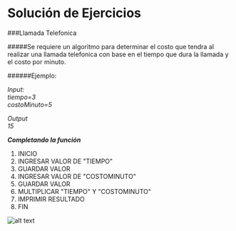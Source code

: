 Solución de Ejercicios
======================
###Llamada Telefonica

#####Se requiere un algoritmo para determinar el costo que tendra al realizar una llamada telefonica con base en el tiempo que dura la llamada y el costo por minuto.

######Ejemplo:  

_Input:_  
_tiempo=3_  
_costoMinuto=5_  

_Output_  
_15_  

___Completando la función___


1. INICIO
2. INGRESAR VALOR DE "TIEMPO"
3. GUARDAR VALOR
4. INGRESAR VALOR DE "COSTOMINUTO"
5. GUARDAR VALOR
6. MULTIPLICAR "TIEMPO" Y "COSTOMINUTO"
7. IMPRIMIR RESULTADO
8. FIN

![alt text](http://i63.tinypic.com/ir3omf.jpg)
